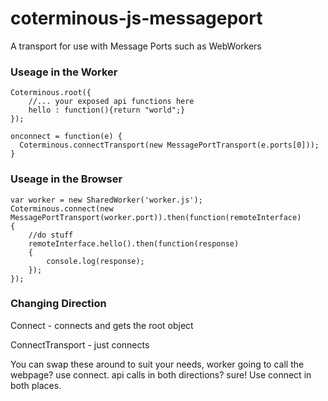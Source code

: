 # coterminous-js-messageport
A transport for use with Message Ports such as WebWorkers

### Useage in the Worker
```
Coterminous.root({
    //... your exposed api functions here
    hello : function(){return "world";}
});

onconnect = function(e) {
  Coterminous.connectTransport(new MessagePortTransport(e.ports[0]));
}
```

### Useage in the Browser
```
var worker = new SharedWorker('worker.js');
Coterminous.connect(new MessagePortTransport(worker.port)).then(function(remoteInterface)
{
    //do stuff
    remoteInterface.hello().then(function(response)
    {
        console.log(response);
    });
});
```
  
### Changing Direction
Connect - connects and gets the root object

ConnectTransport - just connects

You can swap these around to suit your needs, worker going to call the webpage?  use connect.  api calls in both directions?  sure! Use connect in both places.
